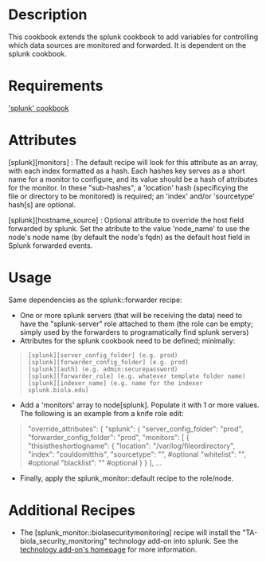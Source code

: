 Description
===========

This cookbook extends the splunk cookbook to add variables for controlling which data sources are monitored and forwarded. It is dependent on the splunk cookbook.

Requirements
============

 ['splunk' cookbook](https://github.com/bestbuycom/splunk_cookbook)

Attributes
==========

\[splunk\]\[monitors\] : The default recipe will look for this attribute as an array, with each index formatted as a hash. Each hashes key serves as a short name for a monitor to configure, and its value should be a hash of attributes for the monitor. In these "sub-hashes", a 'location' hash (specificying the file or directory to be monitored) is required; an 'index' and/or 'sourcetype' hash[s] are optional.

\[splunk\]\[hostname\_source\] : Optional attribute to override the host field forwarded by splunk. Set the atribute to the value 'node\_name' to use the node's node name (by default the node's fqdn) as the default host field in Splunk forwarded events.

Usage
=====

Same dependencies as the splunk::forwarder recipe:

* One or more splunk servers (that will be receiving the data) need to have the "splunk-server" role attached to them (the role can be empty; simply used by the forwarders to programatically find splunk servers)
* Attributes for the splunk cookbook need to be defined; minimally:
>     [splunk][server_config_folder] (e.g. prod)
>     [splunk][forwarder_config_folder] (e.g. prod)
>     [splunk][auth] (e.g. admin:securepassword)
>     [splunk][forwarder_role] (e.g. whatever template folder name)
>     [splunk][indexer_name] (e.g. name for the indexer splunk.biola.edu)

* Add a 'monitors' array to node[splunk]. Populate it with 1 or more values. The following is an example from a knife role edit:
>  "override_attributes": {
>    "splunk": {
>      "server_config_folder": "prod",
>      "forwarder_config_folder": "prod",
>      "monitors": [
>        {
>          "thisistheshortlogname": {
>            "location": "/var/log/fileordirectory",
>            "index": "couldomitthis",
>            "sourcetype": "", #optional
>            "whitelist": "", #optional
>            "blacklist": "" #optional
>          }
>        }
>      ],
> ...

* Finally, apply the splunk\_monitor::default recipe to the role/node.

# Additional Recipes #

* The [splunk\_monitor::biolasecuritymonitoring] recipe will install the "TA-biola\_security\_monitoring" technology add-on into splunk. See the [technology add-on's homepage](https://github.com/biola/ta-biola_security_monitoring) for more information.

